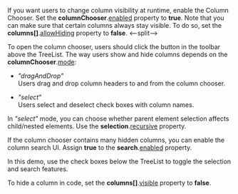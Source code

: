 If you want users to change column visibility at runtime, enable the Column Chooser. Set the **columnChooser**.[enabled](/Documentation/ApiReference/UI_Components/dxTreeList/Configuration/columnChooser/#enabled) property to **true**.  Note that you can make sure that certain columns always stay visible. To do so, set the **columns[]**.[allowHiding](/Documentation/ApiReference/UI_Components/dxTreeList/Configuration/columns/#allowHiding) property to **false**. 
<--split-->

To open the column chooser, users should click the button in the toolbar above the TreeList. The way users show and hide columns depends on the **columnChooser**.[mode](/Documentation/ApiReference/UI_Components/dxTreeList/Configuration/columnChooser/#mode):

* *"dragAndDrop"*              
Users drag and drop column headers to and from the column chooser.

* *"select"*         
Users select and deselect check boxes with column names.

In *"select"* mode, you can choose whether parent element selection affects child/nested elements. Use the **selection**.[recursive](/Documentation/ApiReference/UI_Components/dxTreeList/Configuration/columnChooser/selection/#recursive) property.

If the column chooser contains many hidden columns, you can enable the column search UI. Assign **true** to the **search**.[enabled](/Documentation/ApiReference/UI_Components/dxTreeList/Configuration/columnChooser/search/#enabled) property.

In this demo, use the check boxes below the TreeList to toggle the selection and search features.

To hide a column in code, set the **columns[]**.[visible](/Documentation/ApiReference/UI_Components/dxTreeList/Configuration/columns/#visible) property to **false**. 
